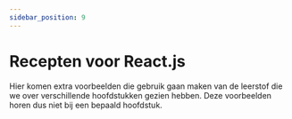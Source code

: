 ```yaml
---
sidebar_position: 9
---
```



# Recepten voor React.js

Hier komen extra voorbeelden die gebruik gaan maken van de leerstof die we over verschillende hoofdstukken gezien hebben. Deze voorbeelden horen dus niet bij een bepaald hoofdstuk.